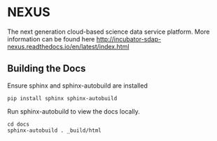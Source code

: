 # NEXUS

The next generation cloud-based science data service platform. More information can be found here http://incubator-sdap-nexus.readthedocs.io/en/latest/index.html


## Building the Docs

Ensure sphinx and sphinx-autobuild are installed

    pip install sphinx sphinx-autobuild

Run sphinx-autobuild to view the docs locally.

    cd docs
    sphinx-autobuild . _build/html
